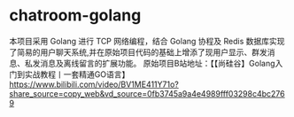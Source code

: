 # chatroom-golang
本项目采用 Golang 进行 TCP 网络编程，结合 Golang 协程及 Redis 数据库实现了简易的用户聊天系统,并在原始项目代码的基础上增添了现用户显示、群发消息、私发消息及离线留言的扩展功能。
原始项目B站地址：【【尚硅谷】Golang入门到实战教程丨一套精通GO语言】 https://www.bilibili.com/video/BV1ME411Y71o?share_source=copy_web&vd_source=0fb3745a9a4e4989fff03298c4bc2769
